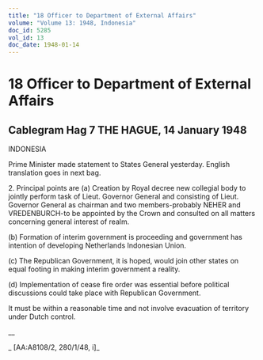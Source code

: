 ```yaml
---
title: "18 Officer to Department of External Affairs"
volume: "Volume 13: 1948, Indonesia"
doc_id: 5285
vol_id: 13
doc_date: 1948-01-14
---
```


# 18 Officer to Department of External Affairs

## Cablegram Hag 7 THE HAGUE, 14 January 1948

INDONESIA

Prime Minister made statement to States General yesterday. English translation goes in next bag.

2\. Principal points are (a) Creation by Royal decree new collegial body to jointly perform task of Lieut. Governor General and consisting of Lieut. Governor General as chairman and two members-probably NEHER and VREDENBURCH-to be appointed by the Crown and consulted on all matters concerning general interest of realm.

(b) Formation of interim government is proceeding and government has intention of developing Netherlands Indonesian Union.

(c) The Republican Government, it is hoped, would join other states on equal footing in making interim government a reality.

(d) Implementation of cease fire order was essential before political discussions could take place with Republican Government.

It must be within a reasonable time and not involve evacuation of territory under Dutch control.

__

_ [AA:A8108/2, 280/1/48, i]_
